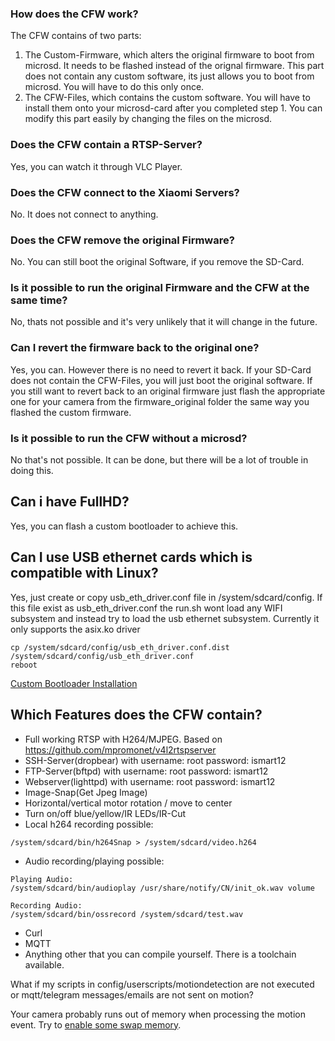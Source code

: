 ### How does the CFW work?
The CFW contains of two parts:
1. The Custom-Firmware, which alters the original firmware to boot from microsd. It needs to be flashed instead of the orignal firmware. This part does not contain any custom software, its just allows you to boot from microsd. You will have to do this only once. 
2. The CFW-Files, which contains the custom software. You will have to install them onto your microsd-card after you completed step 1. You can modify this part easily by changing the files on the microsd. 

### Does the CFW contain a RTSP-Server? 
Yes, you can watch it through VLC Player.

### Does the CFW connect to the Xiaomi Servers?
No. It does not connect to anything.

### Does the CFW remove the original Firmware?
No. You can still boot the original Software, if you remove the SD-Card.

### Is it possible to run the original Firmware and the CFW at the same time?
No, thats not possible and it's very unlikely that it will change in the future.

### Can I revert the firmware back to the original one?
Yes, you can. However there is no need to revert it back. If your SD-Card does not contain the CFW-Files, you will just boot the original software. If you still want to revert back to an original firmware just flash the appropriate one for your camera from the firmware_original folder the same way you flashed the custom firmware.

### Is it possible to run the CFW without a microsd?
No that's not possible. It can be done, but there will be a lot of trouble in doing this.

## Can i have FullHD?

Yes, you can flash a custom bootloader to achieve this. 

## Can I use USB ethernet cards which is compatible with Linux?
Yes, just create or copy usb_eth_driver.conf file in /system/sdcard/config.
If this file exist as usb_eth_driver.conf the run.sh wont load any WIFI subsystem and instead try to load the usb ethernet subsystem.
Currently it only supports the asix.ko driver
```
cp /system/sdcard/config/usb_eth_driver.conf.dist /system/sdcard/config/usb_eth_driver.conf
reboot
```

[Custom Bootloader Installation](/hacks/flashinguboot.md)

## Which Features does the CFW contain?
- Full working RTSP with H264/MJPEG. Based on https://github.com/mpromonet/v4l2rtspserver
- SSH-Server(dropbear) with username: root password: ismart12
- FTP-Server(bftpd) with username: root password: ismart12
- Webserver(lighttpd) with username: root password: ismart12
- Image-Snap(Get Jpeg Image) 
- Horizontal/vertical motor rotation / move to center
- Turn on/off blue/yellow/IR LEDs/IR-Cut
- Local h264 recording possible:
```
/system/sdcard/bin/h264Snap > /system/sdcard/video.h264
```
- Audio recording/playing possible:
```
Playing Audio:
/system/sdcard/bin/audioplay /usr/share/notify/CN/init_ok.wav volume

Recording Audio:
/system/sdcard/bin/ossrecord /system/sdcard/test.wav 
```
- Curl
- MQTT
- Anything other that you can compile yourself. There is a toolchain available.

What if my scripts in config/userscripts/motiondetection are not executed or mqtt/telegram messages/emails are not sent on motion?

Your camera probably runs out of memory when processing the motion event. Try to [enable some swap memory](https://github.com/EliasKotlyar/Xiaomi-Dafang-Hacks/blob/230f4d3cf306d7842287e9e5002d806513c4b2b8/firmware_mod/run.sh#L59).
